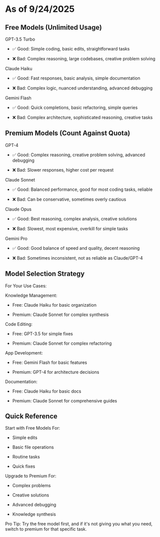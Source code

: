 # As of 9/24/2025
## Free Models (Unlimited Usage)

GPT-3.5 Turbo

- ✅ Good: Simple coding, basic edits, straightforward tasks

- ❌ Bad: Complex reasoning, large codebases, creative problem solving

Claude Haiku

- ✅ Good: Fast responses, basic analysis, simple documentation

- ❌ Bad: Complex logic, nuanced understanding, advanced debugging

Gemini Flash

- ✅ Good: Quick completions, basic refactoring, simple queries

- ❌ Bad: Complex architecture, sophisticated reasoning, creative tasks

## Premium Models (Count Against Quota)

GPT-4

- ✅ Good: Complex reasoning, creative problem solving, advanced debugging

- ❌ Bad: Slower responses, higher cost per request

Claude Sonnet

- ✅ Good: Balanced performance, good for most coding tasks, reliable

- ❌ Bad: Can be conservative, sometimes overly cautious

Claude Opus

- ✅ Good: Best reasoning, complex analysis, creative solutions

- ❌ Bad: Slowest, most expensive, overkill for simple tasks

Gemini Pro

- ✅ Good: Good balance of speed and quality, decent reasoning

- ❌ Bad: Sometimes inconsistent, not as reliable as Claude/GPT-4

## Model Selection Strategy

For Your Use Cases:

Knowledge Management:

- Free: Claude Haiku for basic organization

- Premium: Claude Sonnet for complex synthesis

Code Editing:

- Free: GPT-3.5 for simple fixes

- Premium: Claude Sonnet for complex refactoring

App Development:

- Free: Gemini Flash for basic features

- Premium: GPT-4 for architecture decisions

Documentation:

- Free: Claude Haiku for basic docs

- Premium: Claude Sonnet for comprehensive guides

## Quick Reference

Start with Free Models For:

- Simple edits

- Basic file operations

- Routine tasks

- Quick fixes

Upgrade to Premium For:

- Complex problems

- Creative solutions

- Advanced debugging

- Knowledge synthesis

Pro Tip: Try the free model first, and if it's not giving you what you need, switch to premium for that specific task.